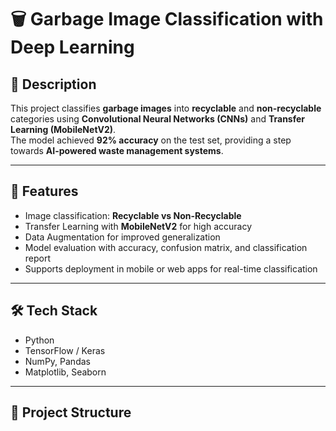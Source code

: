 # 🗑️ Garbage Image Classification with Deep Learning

## 📌 Description
This project classifies **garbage images** into **recyclable** and **non-recyclable** categories using **Convolutional Neural Networks (CNNs)** and **Transfer Learning (MobileNetV2)**.  
The model achieved **92% accuracy** on the test set, providing a step towards **AI-powered waste management systems**.  

---

## 🚀 Features
- Image classification: **Recyclable vs Non-Recyclable**  
- Transfer Learning with **MobileNetV2** for high accuracy  
- Data Augmentation for improved generalization  
- Model evaluation with accuracy, confusion matrix, and classification report  
- Supports deployment in mobile or web apps for real-time classification  

---

## 🛠️ Tech Stack
- Python  
- TensorFlow / Keras  
- NumPy, Pandas  
- Matplotlib, Seaborn  

---

## 📂 Project Structure
